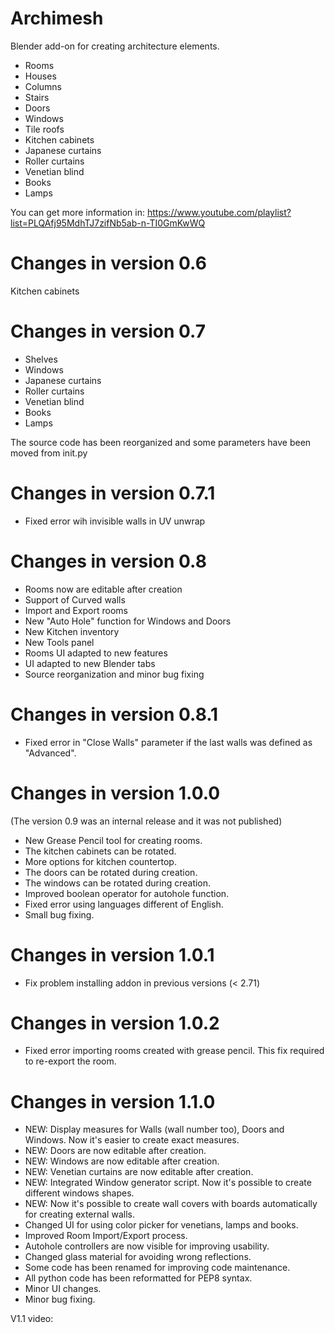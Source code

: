 Archimesh
=======

Blender add-on for creating architecture elements.

- Rooms
- Houses
- Columns
- Stairs
- Doors
- Windows
- Tile roofs
- Kitchen cabinets
- Japanese curtains
- Roller curtains
- Venetian blind
- Books
- Lamps

You can get more information in: https://www.youtube.com/playlist?list=PLQAfj95MdhTJ7zifNb5ab-n-TI0GmKwWQ

Changes in version 0.6
=============================
Kitchen cabinets

Changes in version 0.7
=============================
- Shelves
- Windows
- Japanese curtains
- Roller curtains
- Venetian blind
- Books
- Lamps

The source code has been reorganized and some parameters have been moved from init.py

Changes in version 0.7.1
=============================
- Fixed error wih invisible walls in UV unwrap

Changes in version 0.8
=============================
- Rooms now are editable after creation
- Support of Curved walls
- Import and Export rooms
- New "Auto Hole" function for Windows and Doors
- New Kitchen inventory
- New Tools panel
- Rooms UI adapted to new features
- UI adapted to new Blender tabs
- Source reorganization and minor bug fixing

Changes in version 0.8.1
=============================
- Fixed error in "Close Walls" parameter if the last walls was defined as "Advanced".


Changes in version 1.0.0
=============================
(The version 0.9 was an internal release and it was not published)


- New Grease Pencil tool for creating rooms.
- The kitchen cabinets can be rotated.
- More options for kitchen countertop.
- The doors can be rotated during creation.
- The windows can be rotated during creation.
- Improved boolean operator for autohole function.
- Fixed error using languages different of English.
- Small bug fixing.

Changes in version 1.0.1
=============================
- Fix problem installing addon in previous versions (< 2.71)

Changes in version 1.0.2
=============================
- Fixed error importing rooms created with grease pencil. This fix required to re-export the room.

Changes in version 1.1.0
=============================
- NEW: Display measures for Walls (wall number too), Doors and Windows. Now it's easier to create exact measures.
- NEW: Doors are now editable after creation.
- NEW: Windows are now editable after creation.
- NEW: Venetian curtains are now editable after creation.
- NEW: Integrated Window generator script. Now it's possible to create different windows shapes.
- NEW: Now it's possible to create wall covers with boards automatically for creating external walls.
- Changed UI for using color picker for venetians, lamps and books.
- Improved Room Import/Export process.
- Autohole controllers are now visible for improving usability.
- Changed glass material for avoiding wrong reflections.
- Some code has been renamed for improving code maintenance.
- All python code has been reformatted for PEP8 syntax.
- Minor UI changes.
- Minor bug fixing.
 
V1.1 video: 
